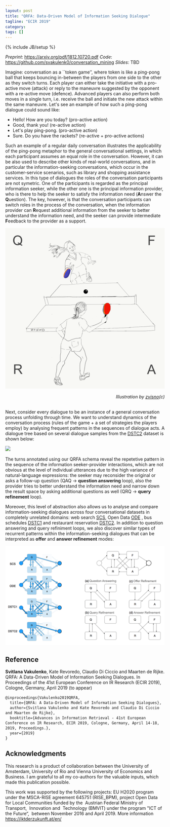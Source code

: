 ```yaml
---
layout: post
title: "QRFA: Data-Driven Model of Information Seeking Dialogue"
tagline: "ECIR 2019"
category: 
tags: []
---
```

{% include JB/setup %}


*Preprint*: <https://arxiv.org/pdf/1812.10720.pdf>
*Code*: <https://github.com/svakulenk0/conversation_mining>
*Slides*: TBD


Imagine: conversation as a ``token game’’, where token is like a ping-pong ball that keeps bouncing in-between the players from one side to the other as they switch turns.
Each player can either take the initiative with a pro-active move (attack) or reply to the maneuvre suggested by the opponent with a re-active move (defence).
Advanced players can also perform both moves in a single turn, i.e. receive the ball and initiate the new attack within the same maneuvre.
Let's see an example of how such a ping-pong dialogue could sound like:

- Hello! How are you today? (pro-active action)
- Good, thank you! (re-active action)
- Let's play ping-pong. (pro-active action)
- Sure. Do you have the rackets? (re-active + pro-active actions)

Such an example of a regular daily conversation illustrates the applicability of the ping-pong metaphor to the general conversational settings, in which each participant assumes an equal role in the conversation.
However, it can be also used to describe other kinds of real-world conversations, and in particular the information-seeking conversations, which occur in the customer-service scenarios, such as library and shopping assistance services.
In this type of dialogues the roles of the conversation participants are not symetric.
One of the participants is regarded as the principal information seeker, while the other one is the principal information provider, who is there to help the seeker to satisfy the information need (<b>A</b>nswer the <b>Q</b>uestion).
The key, however, is that the conversation participants can switch roles in the process of the conversation, when the information provider can <b>R</b>equest additional information from the seeker to better understand the information need, and the seeker can provide intermediate <b>F</b>eedback to the provider as a support.


![](/assets/ecir19.png)
<div style="text-align: right"> <i>Illustration by <a href="https://twitter.com/zvisno" target="_blank">zvisno</a>(c)</i> </div>
<br>


Next, consider every dialogue to be an instance of a general conversation process unfolding through time. We want to understand dynamics of the conversation process (rules of the game + a set of strategies the players employ) by analysing frequent patterns in the sequences of dialogue acts.
A dialogue tree based on several dialogue samples from the <a href="http://camdial.org/~mh521/dstc/" target="_blank">DSTC2</a> dataset is shown below:

![](/assets/DSTC2_tree.png)
<br>

The turns annotated using our QRFA schema reveal the repetetive pattern in the sequence of the information seeker-provider interactions, which are not obvious at the level of individual utterances due to the high variance of natural-language expressions: the seeker may reconsider the original or asks a follow-up question (QAQ -> <b>question answering</b> loop), also the provider tries to better understand the information need and narrow down the result space by asking additional questions as well (QRQ -> <b>query refinement</b> loop).


Moreover, this level of abstraction also allows us to analyse and compare information-seeking dialogues across four conversational datasets in completely unrelated domains: web search <a href="https://github.com/JTrippas/Spoken-Conversational-Search">SCS</a>, Open Data <a href="https://github.com/vendi12/ODExploration_data">ODE</a> , bus schedules <a href="https://www.microsoft.com/en-us/research/event/dialog-state-tracking-challenge/" target="_blank">DSTC1</a> and restaurant reservation <a href="http://camdial.org/~mh521/dstc/" target="_blank">DSTC2</a>. In addition to question answering and query refiniment loops, we also discover similar types of recurrent patterns within the information-seeking dialogues that can be interpreted as <b>offer</b> and <b>answer refinement</b> modes:

![](/assets/QRFA.png)
<br>



<!-- ## Discussion -->

<!-- limitations: semantics -->


## Reference

<b>Svitlana Vakulenko</b>, Kate Revoredo, Claudio Di Ciccio and Maarten de Rijke. QRFA: A Data-Driven Model of Information Seeking Dialogues. In Proceedings of the 41st European Conference on IR Research (ECIR 2019), Cologne, Germany, April 2019 (to appear)

```
@inproceedings{Vakulenko2019QRFA,
  title={QRFA: A Data-Driven Model of Information Seeking Dialogues},
  author={Svitlana Vakulenko and Kate Revoredo and Claudio Di Ciccio and Maarten de Rijke},
  booktitle={Advances in Information Retrieval - 41st European Conference on IR Research, ECIR 2019, Cologne, Germany, April 14-18, 2019, Proceedings.},
  year={2019}
}
```


## Acknowledgments

This research is a product of collaboration between the University of Amsterdam, University of Rio and Vienna University of Economics and Business.
I am grateful to all my co-authors for the valuable inputs, which made this publication possible.

This work was supported by the following projects: EU H2020 program under the MSCA-RISE agreement 645751 (RISE_BPM), project Open Data for Local Communities funded by the  Austrian Federal Ministry of Transport,  Innovation and  Technology (BMVIT) under the program "ICT of the Future“,  between November 2016 and April 2019. More information <https://iktderzukunft.at/en/>
